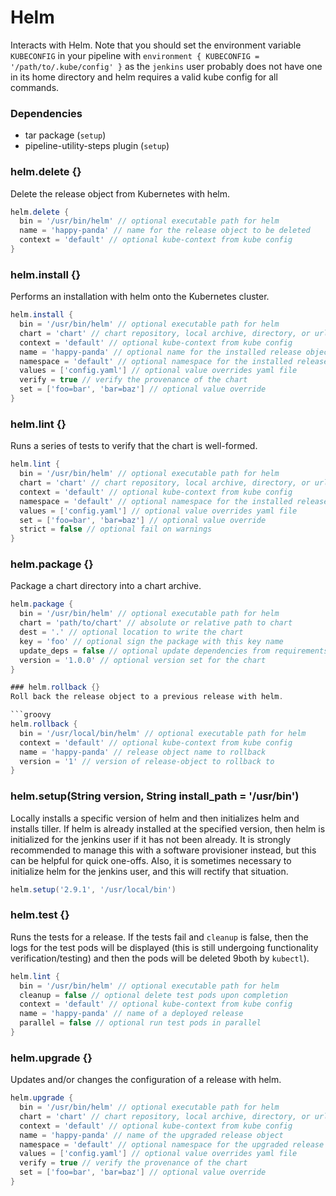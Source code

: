 # Helm

Interacts with Helm. Note that you should set the environment variable `KUBECONFIG` in your pipeline with `environment { KUBECONFIG = '/path/to/.kube/config' }` as the `jenkins` user probably does not have one in its home directory and helm requires a valid kube config for all commands.

### Dependencies

- tar package (`setup`)
- pipeline-utility-steps plugin (`setup`)

### helm.delete {}
Delete the release object from Kubernetes with helm.

```groovy
helm.delete {
  bin = '/usr/bin/helm' // optional executable path for helm
  name = 'happy-panda' // name for the release object to be deleted
  context = 'default' // optional kube-context from kube config
}
```

### helm.install {}
Performs an installation with helm onto the Kubernetes cluster.

```groovy
helm.install {
  bin = '/usr/bin/helm' // optional executable path for helm
  chart = 'chart' // chart repository, local archive, directory, or url to install
  context = 'default' // optional kube-context from kube config
  name = 'happy-panda' // optional name for the installed release object
  namespace = 'default' // optional namespace for the installed release object
  values = ['config.yaml'] // optional value overrides yaml file
  verify = true // verify the provenance of the chart
  set = ['foo=bar', 'bar=baz'] // optional value override
}
```

### helm.lint {}
Runs a series of tests to verify that the chart is well-formed.

```groovy
helm.lint {
  bin = '/usr/bin/helm' // optional executable path for helm
  chart = 'chart' // chart repository, local archive, directory, or url to install
  context = 'default' // optional kube-context from kube config
  namespace = 'default' // optional namespace for the installed release object
  values = ['config.yaml'] // optional value overrides yaml file
  set = ['foo=bar', 'bar=baz'] // optional value override
  strict = false // optional fail on warnings
}
```

### helm.package {}
Package a chart directory into a chart archive.

```groovy
helm.package {
  bin = '/usr/bin/helm' // optional executable path for helm
  chart = 'path/to/chart' // absolute or relative path to chart
  dest = '.' // optional location to write the chart
  key = 'foo' // optional sign the package with this key name
  update_deps = false // optional update dependencies from requirements prior to packaging
  version = '1.0.0' // optional version set for the chart
}

### helm.rollback {}
Roll back the release object to a previous release with helm.

```groovy
helm.rollback {
  bin = '/usr/local/bin/helm' // optional executable path for helm
  context = 'default' // optional kube-context from kube config
  name = 'happy-panda' // release object name to rollback
  version = '1' // version of release-object to rollback to
}
```

### helm.setup(String version, String install_path = '/usr/bin')
Locally installs a specific version of helm and then initializes helm and installs tiller. If helm is already installed at the specified version, then helm is initialized for the jenkins user if it has not been already. It is strongly recommended to manage this with a software provisioner instead, but this can be helpful for quick one-offs. Also, it is sometimes necessary to initialize helm for the jenkins user, and this will rectify that situation.

```groovy
helm.setup('2.9.1', '/usr/local/bin')
```

### helm.test {}
Runs the tests for a release. If the tests fail and `cleanup` is false, then the logs for the test pods will be displayed (this is still undergoing functionality verification/testing) and then the pods will be deleted 9both by `kubectl`).

```groovy
helm.lint {
  bin = '/usr/bin/helm' // optional executable path for helm
  cleanup = false // optional delete test pods upon completion
  context = 'default' // optional kube-context from kube config
  name = 'happy-panda' // name of a deployed release
  parallel = false // optional run test pods in parallel
}
```

### helm.upgrade {}
Updates and/or changes the configuration of a release with helm.

```groovy
helm.upgrade {
  bin = '/usr/bin/helm' // optional executable path for helm
  chart = 'chart' // chart repository, local archive, directory, or url to upgrade
  context = 'default' // optional kube-context from kube config
  name = 'happy-panda' // name of the upgraded release object
  namespace = 'default' // optional namespace for the upgraded release object
  values = ['config.yaml'] // optional value overrides yaml file
  verify = true // verify the provenance of the chart
  set = ['foo=bar', 'bar=baz'] // optional value override
}
```
